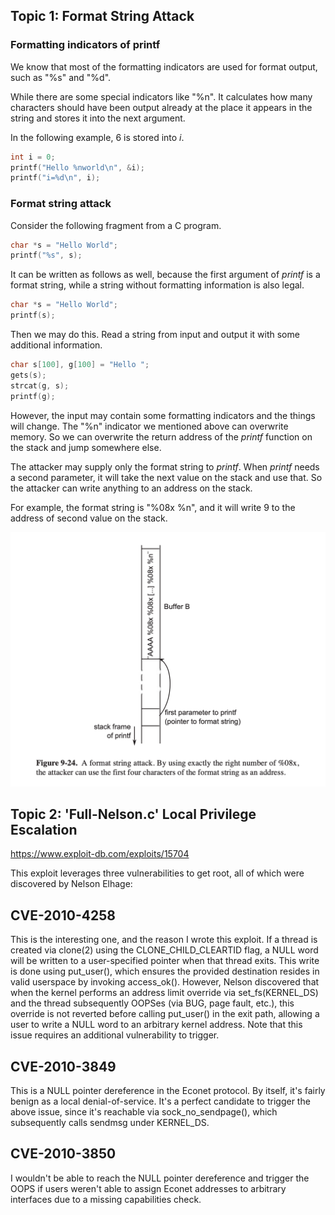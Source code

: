 ## Topic 1: Format String Attack

### Formatting indicators of printf

We know that most of the formatting indicators are used for format output, such as "%s" and "%d".

While there are some special indicators like "%n".
It calculates how many characters should have been output already at the place it appears in the string and stores it into the next argument.

In the following example, $6$ is stored into $i$.

```C++
int i = 0;
printf("Hello %nworld\n", &i);
printf("i=%d\n", i);
```

### Format string attack

Consider the following fragment from a C program.

```C++
char *s = "Hello World";
printf("%s", s);
```

It can be written as follows as well, because the first argument of $printf$ is a format string, while a string without formatting information is also legal.

```C++
char *s = "Hello World";
printf(s);
```

Then we may do this. Read a string from input and output it with some additional information.

```C++
char s[100], g[100] = "Hello ";
gets(s);
strcat(g, s);
printf(g);
```

However, the input may contain some formatting indicators and the things will change.
The "%n" indicator we mentioned above can overwrite memory. So we can overwrite the return address of the $printf$ function on the stack and jump somewhere else.

The attacker may supply only the format string to $printf$. When $printf$ needs a second parameter, it will take the next value on the stack and use that.
So the attacker can write anything to an address on the stack.

For example, the format string is "%08x %n", and it will write $9$ to the address of second value on the stack.

![](format_string_attack.png)

## Topic 2: 'Full-Nelson.c' Local Privilege Escalation

https://www.exploit-db.com/exploits/15704

This exploit leverages three vulnerabilities to get root, all of which were discovered by Nelson Elhage:

CVE-2010-4258
-------------
This is the interesting one, and the reason I wrote this exploit.  If a thread is created via clone(2) using the CLONE_CHILD_CLEARTID flag, a NULL word will be written to a user-specified pointer when that thread exits. This write is done using put_user(), which ensures the provided destination resides in valid userspace by invoking access_ok().  However, Nelson discovered that when the kernel performs an address limit override via set_fs(KERNEL_DS) and the thread subsequently OOPSes (via BUG, page fault, etc.), this override is not reverted before calling put_user() in the exit path, allowing a user to write a NULL word to an arbitrary kernel address. Note that this issue requires an additional vulnerability to trigger.

CVE-2010-3849
-------------
This is a NULL pointer dereference in the Econet protocol. By itself, it's fairly benign as a local denial-of-service.  It's a perfect candidate to trigger the above issue, since it's reachable via sock_no_sendpage(), which subsequently calls sendmsg under KERNEL_DS.

CVE-2010-3850
-------------
I wouldn't be able to reach the NULL pointer dereference and trigger the OOPS if users weren't able to assign Econet addresses to arbitrary interfaces due to a missing capabilities check.